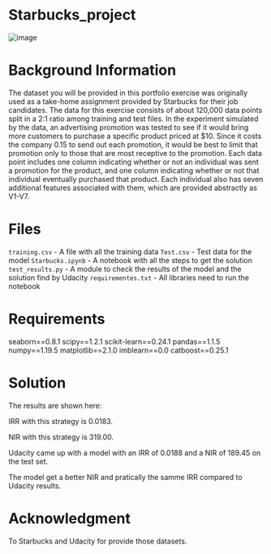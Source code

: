 # Starbucks_project

![image](https://user-images.githubusercontent.com/72763736/115127278-ae741800-9fab-11eb-967f-67bb3f26855f.png)

# Background Information
The dataset you will be provided in this portfolio exercise was originally used as a take-home assignment provided by Starbucks for their job candidates. The data for this exercise consists of about 120,000 data points split in a 2:1 ratio among training and test files. In the experiment simulated by the data, an advertising promotion was tested to see if it would bring more customers to purchase a specific product priced at $10. Since it costs the company 0.15 to send out each promotion, it would be best to limit that promotion only to those that are most receptive to the promotion. Each data point includes one column indicating whether or not an individual was sent a promotion for the product, and one column indicating whether or not that individual eventually purchased that product. Each individual also has seven additional features associated with them, which are provided abstractly as V1-V7.


# Files
`training.csv` - A file with all the training data
`Test.csv` - Test data for the model 
`Starbucks.ipynb` - A notebook with all the steps to get the solution
`test_results.py` - A module to check the results of the model and the solution find by Udacity
`requirementes.txt` - All libraries need to run the notebook

# Requirements

seaborn==0.8.1
scipy==1.2.1
scikit-learn==0.24.1
pandas==1.1.5
numpy==1.19.5
matplotlib==2.1.0
imblearn==0.0
catboost==0.25.1

# Solution
The results are shown here:

IRR with this strategy is 0.0183.

NIR with this strategy is 319.00.

Udacity came up with a model with an IRR of 0.0188 and a NIR of 189.45 on the test set.

The model get a better NIR and pratically the samme IRR compared to Udacity results.
# Acknowledgment 

To Starbucks and Udacity for provide those datasets.
